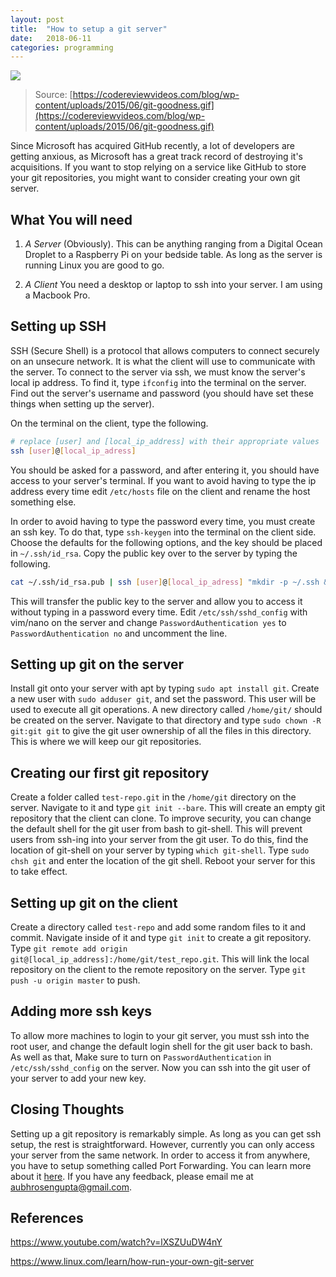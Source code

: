 ```yaml
---
layout: post
title:  "How to setup a git server"
date:   2018-06-11
categories: programming
---
```


![](https://codereviewvideos.com/blog/wp-content/uploads/2015/06/git-goodness.gif)
> Source: [https://codereviewvideos.com/blog/wp-content/uploads/2015/06/git-goodness.gif](https://codereviewvideos.com/blog/wp-content/uploads/2015/06/git-goodness.gif)

Since Microsoft has acquired GitHub recently, a lot of developers are getting anxious, as 
Microsoft has a great track record of destroying it's acquisitions. If you want to stop relying on a service like GitHub 
to store your git repositories, you might want to consider creating your own git server.

## What You will need

1. *A Server* (Obviously). This can be anything ranging from a Digital Ocean Droplet
to a Raspberry Pi on your bedside table. As long as the server is running Linux you are
good to go.

2. *A Client* You need a desktop or laptop to ssh into your server. I am
using a Macbook Pro.

## Setting up SSH

SSH (Secure Shell) is a protocol that allows computers to connect securely on an unsecure
network. It is what the client will use to communicate with the server.
To connect to the server via ssh, we must know the server's local ip address.
To find it, type `ifconfig` into the terminal on the server. Find out the server's username
and password (you should have set these things when setting up the server). 

On the terminal on the client, type the following.
```bash
# replace [user] and [local_ip_address] with their appropriate values
ssh [user]@[local_ip_adress]
```
You should be asked for a password, and after entering it, you should have access to your server's
terminal. If you want to avoid having to type the ip address every time edit `/etc/hosts` file on the client
and rename the host something else.

In order to avoid having to type the password every time, you must create an ssh key.
To do that, type `ssh-keygen` into the terminal on the client side. Choose the defaults for
the following options, and the key should be placed in `~/.ssh/id_rsa`. Copy the public key over to the server
by typing the following.
```bash
cat ~/.ssh/id_rsa.pub | ssh [user]@[local_ip_adress] "mkdir -p ~/.ssh && cat >>  ~/.ssh/authorized_keys"
```
This will transfer the public key to the server and allow you to access it without typing in a password
every time. Edit `/etc/ssh/sshd_config` with vim/nano on the server and change `PasswordAuthentication yes` to `PasswordAuthentication no` 
and uncomment the line.

## Setting up git on the server
Install git onto your server with apt by typing ``sudo apt install git``.
Create a new user with `sudo adduser git`, and set the password. This user will be used
to execute all git operations. A new directory called `/home/git/` should be created on the server.
Navigate to that directory and type `sudo chown -R git:git git` to give the git user ownership
of all the files in this directory. This is where we will keep our git repositories. 

## Creating our first git repository
Create a folder called `test-repo.git` in the `/home/git` directory on the server.
Navigate to it and type `git init --bare`. This will create an empty git repository that the client can clone.
To improve security, you can change the default shell for the git user from bash to git-shell.
This will prevent users from ssh-ing into your server from the git user. To do this, find the location
of git-shell on your server by typing `which git-shell`. Type `sudo chsh git` and enter the location of the git shell.
Reboot your server for this to take effect. 

## Setting up git on the client
Create a directory called `test-repo` and add some random files to it and commit. Navigate inside of it and
type `git init` to create a git repository. Type `git remote add origin git@[local_ip_address]:/home/git/test_repo.git`.
This will link the local repository on the client to the remote repository on the server. Type `git push -u origin master`
to push.

## Adding more ssh keys
To allow more machines to login to your git server, you must ssh into the root user, and change the default login shell
for the git user back to bash. As well as that, Make sure to turn on `PasswordAuthentication` in `/etc/ssh/sshd_config` on the server. 
Now you can ssh into the git user of your server to add your new key.

## Closing Thoughts
Setting up a git repository is remarkably simple. As long as you can get ssh setup, the rest is straightforward.
However, currently you can only access your server from the same network. In order to access it from anywhere, you have
to setup something called Port Forwarding. You can learn more about it [here](https://en.wikipedia.org/wiki/Port_forwarding).
If you have any feedback, please email me at aubhrosengupta@gmail.com.

## References
https://www.youtube.com/watch?v=lXSZUuDW4nY

https://www.linux.com/learn/how-run-your-own-git-server
